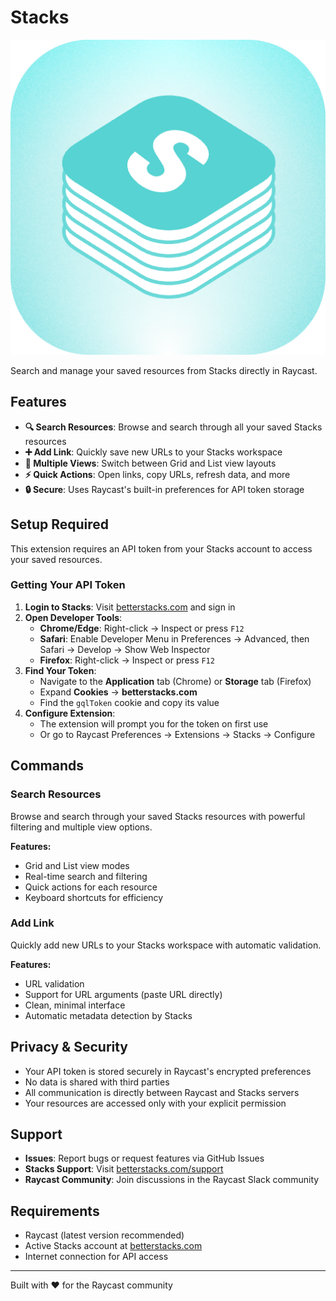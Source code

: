 # Stacks

![Stacks Logo](media/stacks-logo.png)

Search and manage your saved resources from Stacks directly in Raycast.

## Features

- **🔍 Search Resources**: Browse and search through all your saved Stacks resources
- **➕ Add Link**: Quickly save new URLs to your Stacks workspace  
- **📱 Multiple Views**: Switch between Grid and List view layouts
- **⚡ Quick Actions**: Open links, copy URLs, refresh data, and more
- **🔒 Secure**: Uses Raycast's built-in preferences for API token storage

## Setup Required

This extension requires an API token from your Stacks account to access your saved resources.

### Getting Your API Token

1. **Login to Stacks**: Visit [betterstacks.com](https://betterstacks.com) and sign in
2. **Open Developer Tools**:
   - **Chrome/Edge**: Right-click → Inspect or press `F12`
   - **Safari**: Enable Developer Menu in Preferences → Advanced, then Safari → Develop → Show Web Inspector
   - **Firefox**: Right-click → Inspect or press `F12`
3. **Find Your Token**:
   - Navigate to the **Application** tab (Chrome) or **Storage** tab (Firefox)
   - Expand **Cookies** → **betterstacks.com**
   - Find the `gqlToken` cookie and copy its value
4. **Configure Extension**:
   - The extension will prompt you for the token on first use
   - Or go to Raycast Preferences → Extensions → Stacks → Configure

## Commands

### Search Resources
Browse and search through your saved Stacks resources with powerful filtering and multiple view options.

**Features:**
- Grid and List view modes
- Real-time search and filtering
- Quick actions for each resource
- Keyboard shortcuts for efficiency

### Add Link  
Quickly add new URLs to your Stacks workspace with automatic validation.

**Features:**
- URL validation
- Support for URL arguments (paste URL directly)
- Clean, minimal interface
- Automatic metadata detection by Stacks

## Privacy & Security

- Your API token is stored securely in Raycast's encrypted preferences
- No data is shared with third parties
- All communication is directly between Raycast and Stacks servers
- Your resources are accessed only with your explicit permission

## Support

- **Issues**: Report bugs or request features via GitHub Issues
- **Stacks Support**: Visit [betterstacks.com/support](https://betterstacks.com/support)
- **Raycast Community**: Join discussions in the Raycast Slack community

## Requirements

- Raycast (latest version recommended)
- Active Stacks account at [betterstacks.com](https://betterstacks.com)
- Internet connection for API access

---

Built with ❤️ for the Raycast community